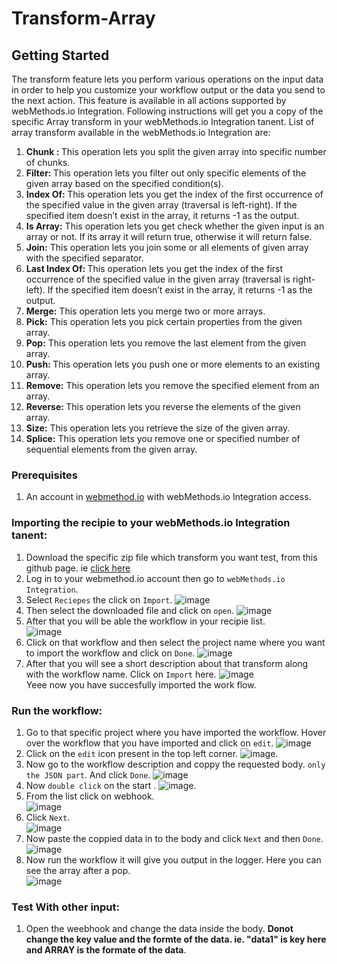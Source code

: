 # Transform-Array

## Getting Started
The transform feature lets you perform various operations on the input data in order to help you customize your workflow output or the data you send to the next action. This feature is available in all actions supported by webMethods.io Integration. 
Following instructions will get you a copy of the specific Array transform in your webMethods.io Integration tanent.
List of array transform available in the webMethods.io Integration are:
1. <b> Chunk : </b>This operation lets you split the given array into specific number of chunks.
2. <b> Filter: </b>This operation lets you filter out only specific elements of the given array based on the specified condition(s).
3. <b> Index Of: </b>This operation lets you get the index of the first occurrence of the specified value in the given array (traversal is left-right). If the specified item doesn’t exist in the array, it returns -1 as the output.
4. <b> Is Array:</b> This operation lets you get check whether the given input is an array or not. If its array it will return true, otherwise it will return false.
5. <b> Join:</b> This operation lets you join some or all elements of given array with the specified separator.
6. <b> Last Index Of: </b>This operation lets you get the index of the first occurrence of the specified value in the given array (traversal is right-left). If the specified item doesn’t exist in the array, it returns -1 as the output.
7. <b> Merge:</b> This operation lets you merge two or more arrays.
8. <b> Pick:</b> This operation lets you pick certain properties from the given array.
9. <b> Pop:</b> This operation lets you remove the last element from the given array.
10. <b> Push: </b>This operation lets you push one or more elements to an existing array.
11. <b> Remove:</b> This operation lets you remove the specified element from an array.
12. <b> Reverse: </b>This operation lets you reverse the elements of the given array.
13. <b> Size:</b> This operation lets you retrieve the size of the given array.
14. <b>Splice:</b>  This operation lets you remove one or specified number of sequential elements from the given array.

### Prerequisites
1. An account in [webmethod.io](https://www.softwareag.cloud/site/product/webmethods-io-integration.html) with webMethods.io Integration access.

### Importing the recipie to your webMethods.io Integration tanent:
1. Download the specific zip file which transform you want test, from this github page. ie [click here](https://github.com/SoftwareAG/Transform-Array/blob/master/Transform%20Pop.zip)
2. Log in to your webmethod.io account then go to `webMethods.io Integration`.
3. Select `Reciepes` the click on `Import`.
![image](https://user-images.githubusercontent.com/60179170/88805095-5d798500-d1cc-11ea-97de-dec146247ecc.png)
4. Then select the downloaded file and click on `open`.
![image](https://user-images.githubusercontent.com/60179170/88805410-bea15880-d1cc-11ea-8d57-a8358062d9af.png)
5. After that you will be able the workflow in your recipie list.<br/>
![image](https://user-images.githubusercontent.com/60179170/88805561-edb7ca00-d1cc-11ea-8c06-dbdab76b5f98.png)
6. Click on that workflow and then select the project name where you want to import the workflow and click on `Done`.
![image](https://user-images.githubusercontent.com/60179170/88805882-5737d880-d1cd-11ea-8414-17324e86dcd6.png)
7. After that you will see a short description about that transform along with the workflow name. Click on `Import` here.
![image](https://user-images.githubusercontent.com/60179170/88806053-88b0a400-d1cd-11ea-9a1d-13b57b3e2701.png)<br/>
Yeee now you have succesfully imported the work flow.

### Run the workflow:
1. Go to that specific project where you have imported the workflow. Hover over the workflow that you have imported and click on `edit`.
![image](https://user-images.githubusercontent.com/60179170/88806770-77b46280-d1ce-11ea-9ed1-5b61d2960d22.png)
2. Click on the `edit` icon present in the top left corner.
![image](https://user-images.githubusercontent.com/60179170/88808530-a29fb600-d1d0-11ea-90e1-d4efeebfe853.png).
3. Now go to the workflow description and coppy the requested body. `only the JSON part`. And click `Done`.
![image](https://user-images.githubusercontent.com/60179170/88809028-3d989000-d1d1-11ea-87ba-307e143f01df.png)
4. Now `double click` on the start .
![image](https://user-images.githubusercontent.com/60179170/88809305-9700bf00-d1d1-11ea-91a2-235dfaf46578.png).
5. From the list click on webhook.<br/>
![image](https://user-images.githubusercontent.com/60179170/88810663-49855180-d1d3-11ea-914e-09f501278c2f.png)
6. Click `Next`.<br/>
![image](https://user-images.githubusercontent.com/60179170/88910377-05995780-d27a-11ea-99cc-b472dac0f0ef.png)
7. Now paste the coppied data in to the body and click `Next` and then `Done`.
![image](https://user-images.githubusercontent.com/60179170/88810882-8d785680-d1d3-11ea-9c79-02d5d5f3be73.png)
8. Now run the workflow it will give you output in the logger. Here you can see the array after a pop.<br/>
![image](https://user-images.githubusercontent.com/60179170/88811238-efd15700-d1d3-11ea-94f2-a9446973d50e.png)

### Test With other input:
1. Open the weebhook and change the data inside the body. <b> Donot change the key value and the formte of the data. ie. "data1" is key here and ARRAY is the formate of the data</b>.<br/>







